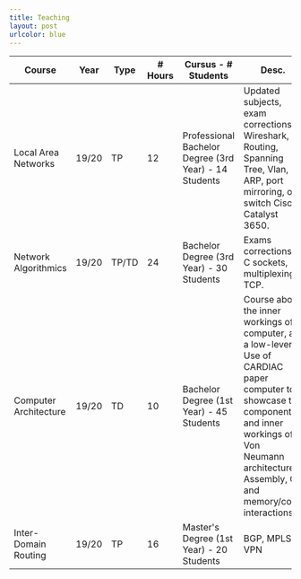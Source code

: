 ```yaml
---
title: Teaching
layout: post
urlcolor: blue
--- 
```


| Course                | Year  | Type  | # Hours | Cursus - # Students                                   | Desc.                                                                                                                                                                                                                    |
|-----------------------|-------|-------|---------|-------------------------------------------------------|--------------------------------------------------------------------------------------------------------------------------------------------------------------------------------------------------------------------------|
| Local Area Networks   | 19/20 | TP    | 12      | Professional Bachelor Degree (3rd Year) - 14 Students | Updated subjects, exam corrections.  Wireshark, IP Routing, Spanning Tree, Vlan, ARP, port mirroring,  on switch Cisco Catalyst 3650.                                                                                    |
| Network Algorithmics  | 19/20 | TP/TD | 24      | Bachelor Degree (3rd Year) - 30 Students              | Exams corrections, C sockets, multiplexing, TCP.                                                                                                                                                                         |
| Computer Architecture | 19/20 | TD    | 10      | Bachelor Degree (1st Year) - 45 Students              | Course about the inner workings  of a computer, at a low-lever.  Use of CARDIAC paper computer  to showcase the components and inner workings of a Von Neumann architecture.  Assembly, C, and memory/code interactions. |
| Inter-Domain Routing  | 19/20 | TP    | 16      | Master's Degree (1st Year) - 20 Students              | BGP, MPLS, VPN                                                                                                                                                                                                           | 
